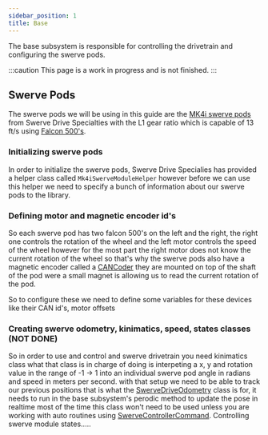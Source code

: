 ```yaml
--- 
sidebar_position: 1
title: Base
---
```


The base subsystem is responsible for controlling the drivetrain and configuring the swerve pods.

:::caution
   This page is a work in progress and is not finished.
:::

## Swerve Pods

The swerve pods we will be using in this guide are the [MK4i swerve pods](https://www.swervedrivespecialties.com/products/mk4i-swerve-module) from Swerve Drive Specialties with the L1 gear ratio which is capable of 13 ft/s using [Falcon 500's](https://store.ctr-electronics.com/falcon-500-powered-by-talon-fx/).

### Initializing swerve pods

In order to initialize the swerve pods, Swerve Drive Specialies has provided a helper class called `Mk4iSwerveModuleHelper` however before we can use this helper we need to specify a bunch of information about our swerve pods to the library.

### Defining motor and magnetic encoder id's

So each swerve pod has two falcon 500's on the left and the right, the right one controls the rotation of the wheel and the left motor controls the speed of the wheel however for the most part the right motor does not know the current rotation of the wheel so that's why the swerve pods also have a magnetic encoder called a [CANCoder](https://store.ctr-electronics.com/cancoder/) they are mounted on top of the shaft of the pod were a small magnet is allowing us to read the current rotation of the pod.

So to configure these we need to define some variables for these devices like their CAN id's, motor offsets

### Creating swerve odometry, kinimatics, speed, states classes (NOT DONE)
So in order to use and control and swerve drivetrain you need kinimatics class what that class is in charge of doing is interpeting a x, y and rotation value in the range of -1 -> 1 into an individual swerve pod angle in radians and speed in meters per second. with that setup we need to be able to track our previous positions that is what the [SwerveDriveOdometry](https://docs.wpilib.org/en/stable/docs/software/kinematics-and-odometry/swerve-drive-odometry.html?highlight=SwerveDriveOdometry) class is for, it needs to run in the base subsystem's perodic method to update the pose in realtime most of the time this class won't need to be used unless you are working with auto routines using [SwerveControllerCommand](https://github.com/wpilibsuite/allwpilib/tree/main/wpilibjExamples/src/main/java/edu/wpi/first/wpilibj/examples/swervecontrollercommand). Controlling swerve module states.....
